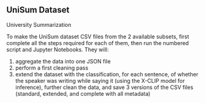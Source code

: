 ## UniSum Dataset
University Summarization

To make the UniSum dataset CSV files from the 2 available subsets, first complete all the steps required for each of them, then run the numbered script and Jupyter Notebooks. They will:
1. aggregate the data into one JSON file
2. perform a first cleaning pass
3. extend the dataset with the classification, for each sentence, of whether the speaker was writing while saying it (using the X-CLIP model for inference), further clean the data, and save 3 versions of the CSV files (standard, extended, and complete with all metadata)